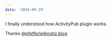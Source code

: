 ```yaml
---
date: '2024-09-29'
---
```


I finally understood how ActivityPub plugin works.

Thanks @pfefferle@notiz.blog
